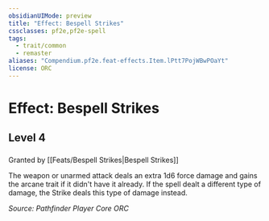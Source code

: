 ```yaml
---
obsidianUIMode: preview
title: "Effect: Bespell Strikes"
cssclasses: pf2e,pf2e-spell
tags:
  - trait/common
  - remaster
aliases: "Compendium.pf2e.feat-effects.Item.lPtt7PojWBwPOaYt"
license: ORC
---
```

# Effect: Bespell Strikes
## Level 4
### 






Granted by [[Feats/Bespell Strikes|Bespell Strikes]]

The weapon or unarmed attack deals an extra 1d6 force damage and gains the arcane trait if it didn't have it already. If the spell dealt a different type of damage, the Strike deals this type of damage instead.

*Source: Pathfinder Player Core*
*ORC*